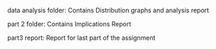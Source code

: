 data analysis folder: Contains Distribution graphs and analysis report

part 2 folder: Contains Implications Report

part3 report: Report for last part of the assignment
